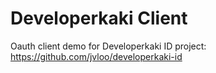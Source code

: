 # Developerkaki Client

Oauth client demo for Developerkaki ID project: https://github.com/jvloo/developerkaki-id
